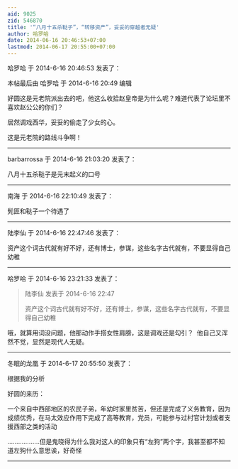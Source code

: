 ```yaml
---
aid: 9025
zid: 546870
title: '“八月十五杀鞑子”，“转移资产”，妥妥的穿越者无疑'
author: 哈罗哈
date: 2014-06-16 20:46:53+07:00
lastmod: 2014-06-17 20:55:00+07:00
---
```


哈罗哈 于 2014-6-16 20:46:53 发表了：

本帖最后由 哈罗哈 于 2014-6-16 20:49 编辑 

好圆这是元老院派出去的吧，他这么收拾赵皇帝是为什么呢？难道代表了论坛里不喜欢赵公公的你们？

居然调戏西华，妥妥的偷走了少女的心。

这是元老院的路线斗争啊！

---------

barbarrossa 于 2014-6-16 21:03:20 发表了：

八月十五杀鞑子是元末起义的口号

---------

南海 于 2014-6-16 22:10:49 发表了：

髡匪和鞑子一个待遇了

---------

陆李仙 于 2014-6-16 22:47:46 发表了：

资产这个词古代就有好不好，还有博士，参谋，这些名字古代就有，不要显得自己幼稚

---------

哈罗哈 于 2014-6-16 23:21:33 发表了：

> 陆李仙 发表于 2014-6-16 22:47
> 
> 资产这个词古代就有好不好，还有博士，参谋，这些名字古代就有，不要显得自己幼稚



哦，就算用词没问题，他那动作手搭女性肩膀，这是调戏还是勾引？  他自己又浑然不觉，显然是现代人无疑。

---------

冬眠的龙凰 于 2014-6-17 20:55:50 发表了：

根据我的分析

好圆的来历：

一个来自中西部地区的农民子弟，年幼时家里贫苦，但还是完成了义务教育，因为成绩优秀，在马太效应作用下完成了高等教育，党员，可能参与过村官计划或者支援西部之类的活动

………………但是鬼晓得为什么我对这人的印象只有“左狗”两个字，我甚至都不知道左狗什么意思诶，好奇怪

---------

